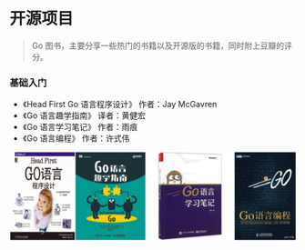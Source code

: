 # 开源项目

> Go 图书，主要分享一些热门的书籍以及开源版的书籍，同时附上豆瓣的评分。

### 基础入门

- 《Head First Go 语言程序设计》 作者：Jay McGavren
- 《Go 语言趣学指南》 译者：黄健宏
- 《Go 语言学习笔记》 作者：雨痕
- 《Go 语言编程》 作者：许式伟

![图片1](https://raw.githubusercontent.com/Greggwen/img-source/main/Books/Go-Book-Basic.jpeg)

